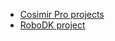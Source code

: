 - [Cosimir Pro projects][1]
- [RoboDK project][2]


[1]: https://github.com/ReedOcean-RainCity/my-WIP-portfolio/blob/d32b0cf4407485bdcddc57534faa56cced48dcae/Robot%20Simulations%20and%20Programming/Cosimir%20pro%20Simulations/Projects_Details.md
[2]: https://github.com/ReedOcean-RainCity/my-WIP-portfolio/blob/d32b0cf4407485bdcddc57534faa56cced48dcae/Robot%20Simulations%20and%20Programming/Robo_DK/project_details.md
